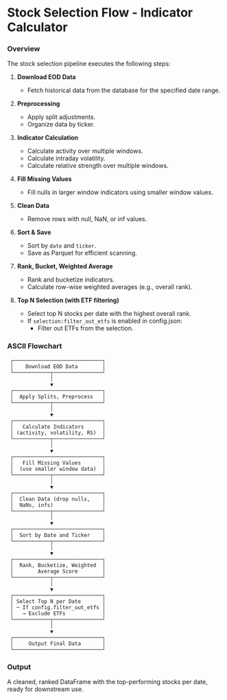 # Stock Selection Flow - Indicator Calculator

### Overview

The stock selection pipeline executes the following steps:

1. **Download EOD Data**
   - Fetch historical data from the database for the specified date range.

2. **Preprocessing**
   - Apply split adjustments.
   - Organize data by ticker.

3. **Indicator Calculation**
   - Calculate activity over multiple windows.
   - Calculate intraday volatility.
   - Calculate relative strength over multiple windows.

4. **Fill Missing Values**
   - Fill nulls in larger window indicators using smaller window values.

5. **Clean Data**
   - Remove rows with null, NaN, or inf values.

6. **Sort & Save**
   - Sort by `date` and `ticker`.
   - Save as Parquet for efficient scanning.

7. **Rank, Bucket, Weighted Average**
   - Rank and bucketize indicators.
   - Calculate row-wise weighted averages (e.g., overall rank).

8. **Top N Selection (with ETF filtering)**
   - Select top N stocks per date with the highest overall rank.
   - If `selection:filter_out_etfs` is enabled in config.json:
     - Filter out ETFs from the selection.

### ASCII Flowchart
```
 ┌─────────────────────────────┐
 │    Download EOD Data        │
 └────────────┬────────────────┘
              │
              ▼
 ┌─────────────────────────────┐
 │  Apply Splits, Preprocess   │
 └────────────┬────────────────┘
              │
              ▼
 ┌─────────────────────────────┐
 │   Calculate Indicators      │
 │ (activity, volatility, RS)  │
 └────────────┬────────────────┘
              │
              ▼
 ┌─────────────────────────────┐
 │   Fill Missing Values       │
 │  (use smaller window data)  │
 └────────────┬────────────────┘
              │
              ▼
 ┌─────────────────────────────┐
 │  Clean Data (drop nulls,    │
 │  NaNs, infs)                │
 └────────────┬────────────────┘
              │
              ▼
 ┌─────────────────────────────┐
 │  Sort by Date and Ticker    │
 └────────────┬────────────────┘
              │
              ▼
 ┌─────────────────────────────┐
 │  Rank, Bucketize, Weighted  │
 │        Average Score        │
 └────────────┬────────────────┘
              │
              ▼
 ┌─────────────────────────────┐
 │ Select Top N per Date       │
 │ ─ If config.filter_out_etfs │
 │   → Exclude ETFs            │
 └────────────┬────────────────┘
              │
              ▼
 ┌─────────────────────────────┐
 │     Output Final Data       │
 └─────────────────────────────┘
 ```

### Output

A cleaned, ranked DataFrame with the top-performing stocks per date, ready for downstream use.
